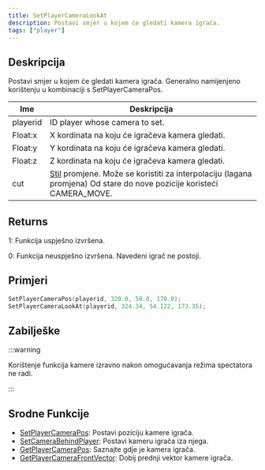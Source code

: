 ```yaml
---
title: SetPlayerCameraLookAt
description: Postavi smjer u kojem će gledati kamera igrača.
tags: ["player"]
---
```


## Deskripcija

Postavi smjer u kojem će gledati kamera igrača. Generalno namijenjeno korištenju u kombinaciji s SetPlayerCameraPos.

| Ime      | Deskripcija                                                                                                                                                                                                          |
| -------- | -------------------------------------------------------------------------------------------------------------------------------------------------------------------------------------------------------------------- |
| playerid | ID player whose camera to set.                                                                                                                                                                                       |
| Float:x  | X kordinata na koju će igračeva kamera gledati.                                                                                                                                                                      |
| Float:y  | Y kordinata na koju će igračeva kamera gledati.                                                                                                                                                                      |
| Float:z  | Z kordinata na koju će igračeva kamera gledati.                                                                                                                                                                      |
| cut      | [Stil](../resources/cameracutstyles) promjene. Može se koristiti za interpolaciju (lagana promjena) Od stare do nove pozicije koristeći CAMERA_MOVE. |

## Returns

1: Funkcija uspješno izvršena.

0: Funkcija neuspješno izvršena. Navedeni igrač ne postoji.

## Primjeri

```c
SetPlayerCameraPos(playerid, 320.0, 50.0, 170.0);
SetPlayerCameraLookAt(playerid, 324.34, 54.122, 173.35);
```

## Zabilješke

:::warning

Korištenje funkcija kamere izravno nakon omogućavanja režima spectatora ne radi.

:::

## Srodne Funkcije

- [SetPlayerCameraPos](SetPlayerCameraPos): Postavi poziciju kamere igrača.
- [SetCameraBehindPlayer](SetCameraBehindPlayer): Postavi kameru igrača iza njega.
- [GetPlayerCameraPos](GetPlayerCameraPos): Saznajte gdje je kamera igrača.
- [GetPlayerCameraFrontVector](GetPlayerCameraFrontVector): Dobij prednji vektor kamere igrača.
